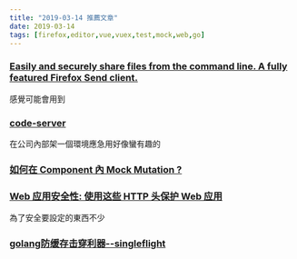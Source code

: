 ```yaml
---
title: "2019-03-14 推薦文章"
date: 2019-03-14
tags: [firefox,editor,vue,vuex,test,mock,web,go]
---
```


### [Easily and securely share files from the command line. A fully featured Firefox Send client. ](https://github.com/timvisee/ffsend)
感覺可能會用到

### [code-server](https://github.com/codercom/code-server)
在公司內部架一個環境應急用好像蠻有趣的

### [如何在 Component 內 Mock Mutation ?](https://oomusou.io/vue/unit-test/vuex/mock-mutation/)

### [Web 应用安全性: 使用这些 HTTP 头保护 Web 应用](https://segmentfault.com/a/1190000018463035?hmsr=toutiao.io&utm_medium=toutiao.io&utm_source=toutiao.io)
為了安全要設定的東西不少

### [golang防缓存击穿利器--singleflight](https://segmentfault.com/a/1190000018464029?hmsr=toutiao.io&utm_medium=toutiao.io&utm_source=toutiao.io)
